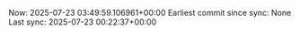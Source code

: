Now: 2025-07-23 03:49:59.106961+00:00 Earliest commit since sync: None Last sync: 2025-07-23 00:22:37+00:00
